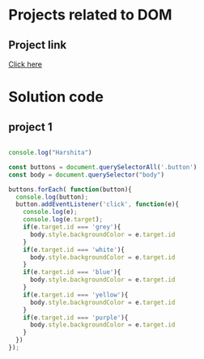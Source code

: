 # Projects related to DOM

## Project link
[Click here](https://stackblitz.com/edit/dom-project-chaiaurcode?file=index.html 
)


# Solution code

## project 1

```javascript

console.log("Harshita")

const buttons = document.querySelectorAll('.button')
const body = document.querySelector("body")

buttons.forEach( function(button){
  console.log(button);
  button.addEventListener('click', function(e){
    console.log(e);
    console.log(e.target);
    if(e.target.id === 'grey'){
      body.style.backgroundColor = e.target.id
    }
    if(e.target.id === 'white'){
      body.style.backgroundColor = e.target.id
    }
    if(e.target.id === 'blue'){
      body.style.backgroundColor = e.target.id
    }
    if(e.target.id === 'yellow'){
      body.style.backgroundColor = e.target.id
    }
    if(e.target.id === 'purple'){
      body.style.backgroundColor = e.target.id
    }
  })
});
```
